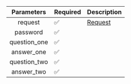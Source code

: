 |  Parameters  | Required           | Description           |
|:------------:|--------------------|-----------------------|
|   request    | :white_check_mark: | [Request](Request.md) |
|   password   | :white_check_mark: |                       |
| question_one | :white_check_mark: |                       |
|  answer_one  | :white_check_mark: |                       |
| question_two | :white_check_mark: |                       |
|  answer_two  | :white_check_mark: |                       |